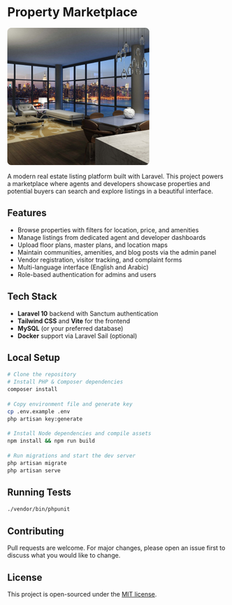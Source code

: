 # Property Marketplace

![Property Marketplace banner](public/assets/img/project-img1.png)

A modern real estate listing platform built with Laravel. This project powers a marketplace where agents and developers showcase properties and potential buyers can search and explore listings in a beautiful interface.

## Features

- Browse properties with filters for location, price, and amenities
- Manage listings from dedicated agent and developer dashboards
- Upload floor plans, master plans, and location maps
- Maintain communities, amenities, and blog posts via the admin panel
- Vendor registration, visitor tracking, and complaint forms
- Multi-language interface (English and Arabic)
- Role-based authentication for admins and users

## Tech Stack

- **Laravel 10** backend with Sanctum authentication
- **Tailwind CSS** and **Vite** for the frontend
- **MySQL** (or your preferred database)
- **Docker** support via Laravel Sail (optional)

## Local Setup

```bash
# Clone the repository
# Install PHP & Composer dependencies
composer install

# Copy environment file and generate key
cp .env.example .env
php artisan key:generate

# Install Node dependencies and compile assets
npm install && npm run build

# Run migrations and start the dev server
php artisan migrate
php artisan serve
```

## Running Tests

```bash
./vendor/bin/phpunit
```

## Contributing

Pull requests are welcome. For major changes, please open an issue first to discuss what you would like to change.

## License

This project is open-sourced under the [MIT license](LICENSE).
